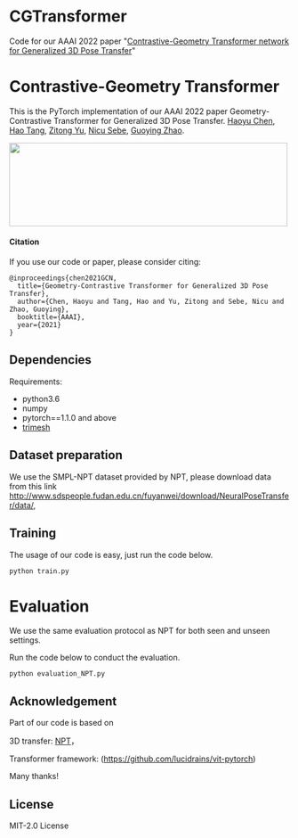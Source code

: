 # CGTransformer
Code for our AAAI 2022 paper "[Contrastive-Geometry Transformer network for Generalized 3D Pose Transfer](https://arxiv.org/abs/2112.07374)"
# Contrastive-Geometry Transformer

This is the PyTorch implementation of our AAAI 2022 paper Geometry-Contrastive Transformer for Generalized 3D Pose Transfer.
[Haoyu Chen](https://scholar.google.com/citations?user=QgbraMIAAAAJ&hl=en), [Hao Tang](https://github.com/Ha0Tang), [Zitong Yu](https://scholar.google.com/citations?user=ziHejLwAAAAJ&hl=en), [Nicu Sebe](https://scholar.google.it/citations?user=tNtjSewAAAAJ&hl=en), [Guoying Zhao](https://scholar.google.com/citations?user=hzywrFMAAAAJ&hl=en). <br>

<img src="AAAI.PNG" width="500" height="150">

#### Citation

If you use our code or paper, please consider citing:
```
@inproceedings{chen2021GCN,
  title={Geometry-Contrastive Transformer for Generalized 3D Pose Transfer},
  author={Chen, Haoyu and Tang, Hao and Yu, Zitong and Sebe, Nicu and Zhao, Guoying},
  booktitle={AAAI},
  year={2021}
}
```

## Dependencies

Requirements:
- python3.6
- numpy
- pytorch==1.1.0 and above
- [trimesh](https://github.com/mikedh/trimesh)

## Dataset preparation
We use the SMPL-NPT dataset provided by NPT, please download data from this link http://www.sdspeople.fudan.edu.cn/fuyanwei/download/NeuralPoseTransfer/data/, 

## Training
The usage of our code is easy, just run the code below.
```
python train.py
```

# Evaluation

We use the same evaluation protocol as NPT for both seen and unseen settings.

Run the code below to conduct the evaluation.
```
python evaluation_NPT.py
```

## Acknowledgement
Part of our code is based on 

3D transfer: [NPT](https://github.com/jiashunwang/Neural-Pose-Transfer)，

Transformer framework: (https://github.com/lucidrains/vit-pytorch) 

Many thanks!

## License
MIT-2.0 License
